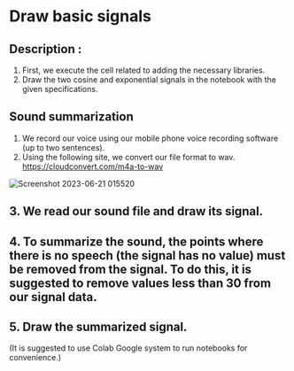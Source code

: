 # Draw basic signals

## Description :
1. First, we execute the cell related to adding the necessary libraries.
2. Draw the two cosine and exponential signals in the notebook with the given specifications.

## Sound summarization
1. We record our voice using our mobile phone voice recording software (up to two sentences).
2. Using the following site, we convert our file format to wav.
https://cloudconvert.com/m4a-to-wav

![Screenshot 2023-06-21 015520](https://github.com/morgan09mj/Draw_basic_signals/assets/119484000/d29d6e48-0ced-4867-b9cf-7ae90e7712f6)

## 3. We read our sound file and draw its signal.

## 4. To summarize the sound, the points where there is no speech (the signal has no value) must be removed from the signal. To do this, it is suggested to remove values less than 30 from our signal data.

## 5. Draw the summarized signal.

(It is suggested to use Colab Google system to run notebooks for convenience.)
